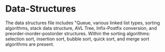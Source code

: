 # Data-Structures

The data structures file includes "Queue, various linked list types, sorting algorithms, stack data structure, AVL Tree, Infix-Postfix conversion, and preorder-inorder-postorder structures.
Within the sorting algorithms: selection sort, insertion sort, bubble sort, quick sort, and merge sort algorithms are present.
